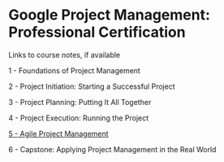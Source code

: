 # Google Project Management: Professional Certification

Links to course notes, if available

1 - Foundations of Project Management

2 - Project Initiation: Starting a Successful Project

3 - Project Planning: Putting It All Together

4 - Project Execution: Running the Project

[5 - Agile Project Management](agile.md)

6 - Capstone: Applying Project Management in the Real World
